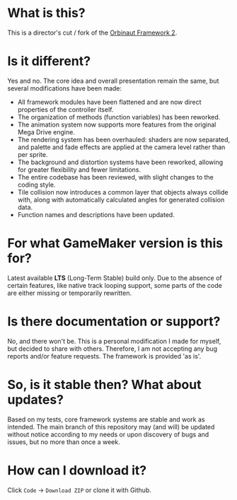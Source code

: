 # What is this?
This is a director's cut / fork of the [Orbinaut Framework 2](https://github.com/TrianglyRU/OrbinautFramework).

# Is it different?
Yes and no. The core idea and overall presentation remain the same, but several modifications have been made:
- All framework modules have been flattened and are now direct properties of the controller itself.
- The organization of methods (function variables) has been reworked.
- The animation system now supports more features from the original Mega Drive engine.
- The rendering system has been overhauled: shaders are now separated, and palette and fade effects are applied at the camera level rather than per sprite.
- The background and distortion systems have been reworked, allowing for greater flexibility and fewer limitations.
- The entire codebase has been reviewed, with slight changes to the coding style.
- Tile collision now introduces a common layer that objects always collide with, along with automatically calculated angles for generated collision data.
- Function names and descriptions have been updated.

# For what GameMaker version is this for?
Latest available **LTS** (Long-Term Stable) build only. Due to the absence of certain features, like native track looping support, some parts of the code are either missing or temporarily rewritten.

# Is there documentation or support?
No, and there won't be. This is a personal modification I made for myself, but decided to share with others. Therefore, I am not accepting any bug reports and/or feature requests. The framework is provided 'as is'.

# So, is it stable then? What about updates?
Based on my tests, core framework systems are stable and work as intended. The main branch of this repository may (and will) be updated without notice according to my needs or upon discovery of bugs and issues, but no more than once a week.

# How can I download it?
Click `Code` -> `Download ZIP` or clone it with Github.
